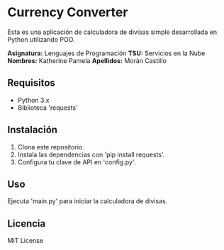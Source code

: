 # Currency Converter

Esta es una aplicación de calculadora de divisas simple desarrollada en Python utilizando POO.

**Asignatura:** Lenguajes de Programación
**TSU:** Servicios en la Nube
**Nombres:** Katherine Pamela
**Apellidos:** Morán Castillo

## Requisitos

- Python 3.x
- Biblioteca 'requests'

## Instalación

1. Clona este repositorio.
2. Instala las dependencias con 'pip install requests'.
3. Configura tu clave de API en 'config.py'.

## Uso

Ejecuta 'main.py' para iniciar la calculadora de divisas.

## Licencia

MIT License